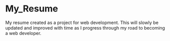 # My_Resume
My resume created as a project for web development. This will slowly be updated and improved with time as I progress through my road to becoming a web developer.
